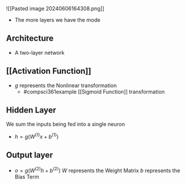 ![[Pasted image 20240606164308.png]]
- The more layers we have the mode
## Architecture
- A two-layer network
## [[Activation Function]]
- $g$ represents the Nonlinear transformation
	- #compsci361example [[Sigmoid Function]] transformation
## Hidden Layer
We sum the inputs being fed into a single neuron
- $h=g(W^{(1)}x+b^{(1)})$
## Output layer
- $o=g(W^{(2)}h+b^{(2)})$
$W$ represents the Weight Matrix
$b$ represents the Bias Term